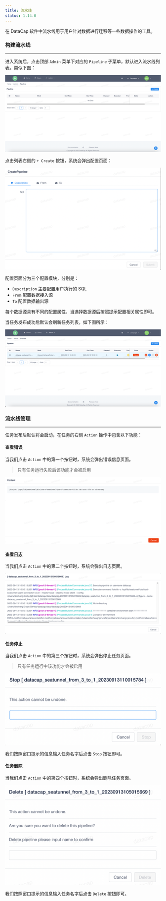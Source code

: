 ```yaml
---
title: 流水线
status: 1.14.0
---
```


在 DataCap 软件中流水线用于用户针对数据进行迁移等一些数据操作的工具。

### 构建流水线

---

进入系统后，点击顶部 `Admin` 菜单下对应的 `Pipeline` 子菜单，默认进入流水线列表。类似下图：

![img.png](img.png)

点击列表右侧的 `+ Create` 按钮，系统会弹出配置页面：

![img_1.png](img_1.png)

配置页面分为三个配置模块，分别是：

- `Description` 主要配置用户执行的 SQL
- `From` 配置数据接入源
- `To` 配置数据输出源

每个数据源具有不同的配置属性，当选择数据源后按照提示配置相关属性即可。

当任务发布成功后默认会刷新任务列表，如下图所示：

![img_2.png](img_2.png)

### 流水线管理

---

任务发布后默认将会启动，在任务的右侧 `Action` 操作中包含以下功能：

#### 查看错误

当我们点击 `Action` 中的第一个按钮时，系统会弹出错误信息页面。

> 只有任务运行失败后该功能才会被启用

![img_3.png](img_3.png)

#### 查看日志

当我们点击 `Action` 中的第二个按钮时，系统会弹出日志页面。

![img_4.png](img_4.png)

#### 任务停止

当我们点击 `Action` 中的第三个按钮时，系统会弹出停止任务页面。

> 只有任务运行中该功能才会被启用

![img_5.png](img_5.png)

我们按照窗口提示的信息输入任务名字后点击 `Stop` 按钮即可。

#### 任务删除

当我们点击 `Action` 中的第四个按钮时，系统会弹出删除任务页面。

![img_6.png](img_6.png)

我们按照窗口提示的信息输入任务名字后点击 `Delete` 按钮即可。
